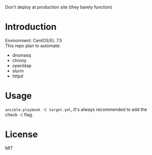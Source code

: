 Don't deploy at production site (they barely function)
# Introduction
Environment: CentOS/EL 7.5  
This repo plan to automate:
- dnsmasq
- chrony
- openldap
- slurm
- httpd

# Usage
`ansible-playbook -C target.yml`, It's always recommended to add the check `-C` flag.
# License
MIT

